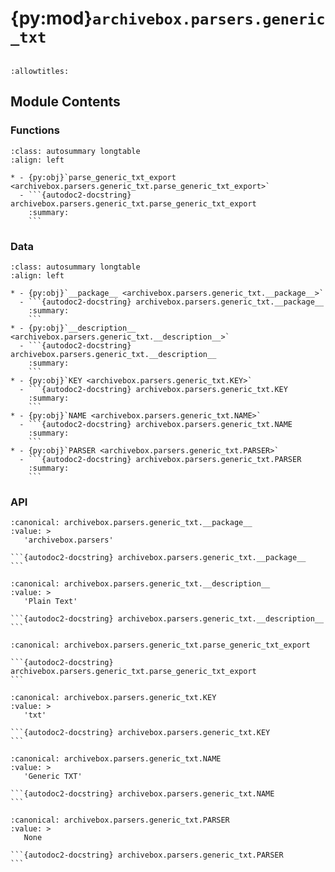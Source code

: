 # {py:mod}`archivebox.parsers.generic_txt`

```{py:module} archivebox.parsers.generic_txt
```

```{autodoc2-docstring} archivebox.parsers.generic_txt
:allowtitles:
```

## Module Contents

### Functions

````{list-table}
:class: autosummary longtable
:align: left

* - {py:obj}`parse_generic_txt_export <archivebox.parsers.generic_txt.parse_generic_txt_export>`
  - ```{autodoc2-docstring} archivebox.parsers.generic_txt.parse_generic_txt_export
    :summary:
    ```
````

### Data

````{list-table}
:class: autosummary longtable
:align: left

* - {py:obj}`__package__ <archivebox.parsers.generic_txt.__package__>`
  - ```{autodoc2-docstring} archivebox.parsers.generic_txt.__package__
    :summary:
    ```
* - {py:obj}`__description__ <archivebox.parsers.generic_txt.__description__>`
  - ```{autodoc2-docstring} archivebox.parsers.generic_txt.__description__
    :summary:
    ```
* - {py:obj}`KEY <archivebox.parsers.generic_txt.KEY>`
  - ```{autodoc2-docstring} archivebox.parsers.generic_txt.KEY
    :summary:
    ```
* - {py:obj}`NAME <archivebox.parsers.generic_txt.NAME>`
  - ```{autodoc2-docstring} archivebox.parsers.generic_txt.NAME
    :summary:
    ```
* - {py:obj}`PARSER <archivebox.parsers.generic_txt.PARSER>`
  - ```{autodoc2-docstring} archivebox.parsers.generic_txt.PARSER
    :summary:
    ```
````

### API

````{py:data} __package__
:canonical: archivebox.parsers.generic_txt.__package__
:value: >
   'archivebox.parsers'

```{autodoc2-docstring} archivebox.parsers.generic_txt.__package__
```

````

````{py:data} __description__
:canonical: archivebox.parsers.generic_txt.__description__
:value: >
   'Plain Text'

```{autodoc2-docstring} archivebox.parsers.generic_txt.__description__
```

````

````{py:function} parse_generic_txt_export(text_file: typing.IO[str], **_kwargs) -> typing.Iterable[archivebox.index.schema.Link]
:canonical: archivebox.parsers.generic_txt.parse_generic_txt_export

```{autodoc2-docstring} archivebox.parsers.generic_txt.parse_generic_txt_export
```
````

````{py:data} KEY
:canonical: archivebox.parsers.generic_txt.KEY
:value: >
   'txt'

```{autodoc2-docstring} archivebox.parsers.generic_txt.KEY
```

````

````{py:data} NAME
:canonical: archivebox.parsers.generic_txt.NAME
:value: >
   'Generic TXT'

```{autodoc2-docstring} archivebox.parsers.generic_txt.NAME
```

````

````{py:data} PARSER
:canonical: archivebox.parsers.generic_txt.PARSER
:value: >
   None

```{autodoc2-docstring} archivebox.parsers.generic_txt.PARSER
```

````
